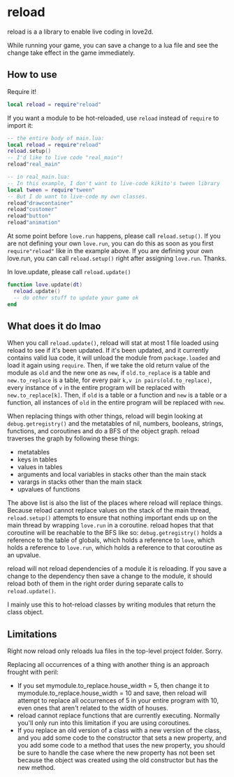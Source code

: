 reload
========================
reload is a a library to enable live coding in love2d.

While running your game, you can save a change to a lua file and see the change take effect in the game immediately.

How to use
-------------------------------

Require it!
```lua
local reload = require"reload"
```

If you want a module to be hot-reloaded, use `reload` instead of `require` to import it:
```lua
-- the entire body of main.lua:
local reload = require"reload"
reload.setup()
-- I'd like to live code "real_main"!
reload"real_main"

-- in real_main.lua:
-- In this example, I don't want to live-code kikito's tween library
local tween = require"tween"
-- But I do want to live-code my own classes.
reload"drawcontainer"
reload"customer"
reload"button"
reload"animation"
```

At some point before `love.run` happens, please call `reload.setup()`.
If you are not defining your own `love.run`, you can do this as soon as you first `require"reload"`
like in the example above.
If you are defining your own love.run, you can call `reload.setup()` right after assigning `love.run`. Thanks.

In love.update, please call `reload.update()`
```lua
function love.update(dt)
  reload.update()
  -- do other stuff to update your game ok
end
```

What does it do lmao
----------------------

When you call `reload.update()`, reload will stat at most 1 file loaded using reload
to see if it's been updated.
If it's been updated, and it currently contains valid lua code,
it will unload the module from `package.loaded` and load it again using `require`.
Then, if we take the old return value of the module as `old` and the new one as `new`,
if `old.to_replace` is a table and `new.to_replace` is a table, for every pair `k,v in pairs(old.to_replace)`,
every instance of `v` in the entire program will be replaced with `new.to_replace[k]`.
Then, if `old` is a table or a function and `new` is a table or a function, all instances
of `old` in the entire program will be replaced with `new`.

When replacing things with other things, reload will begin looking at `debug.getregistry()` and
the metatables of nil, numbers, booleans, strings, functions, and coroutines
and do a BFS of the object graph. reload traverses the graph by following these things:
- metatables
- keys in tables
- values in tables
- arguments and local variables in stacks other than the main stack
- varargs in stacks other than the main stack
- upvalues of functions

The above list is also the list of the places where reload will replace things.
Because reload cannot replace values on the stack of the main thread, `reload.setup()` attempts to ensure
that nothing important ends up on the main thread by wrapping `love.run` in a coroutine.
reload hopes that that coroutine will be reachable to the BFS like so: `debug.getregistry()`
holds a reference to the table of globals, which holds a reference to `love`, which holds a
reference to `love.run`, which holds a reference to that coroutine as an upvalue.

reload will not reload dependencies of a module it is reloading.
If you save a change to the dependency then save a change to the module,
it should reload both of them in the right order during separate calls to `reload.update()`.

I mainly use this to hot-reload classes by writing modules that return the class object.

Limitations
----------------------
Right now reload only reloads lua files in the top-level project folder. Sorry.

Replacing all occurrences of a thing with another thing is an approach frought with peril:

- If you set mymodule.to_replace.house_width = 5, then change it to mymodule.to_replace.house_width = 10 and save,
  then reload will attempt to replace all occurrences of 5 in your entire program with 10, even ones that aren't related
  to the width of houses.
- reload cannot replace functions that are currently executing. Normally you'll only run into this limitation if you are using coroutines.
- If you replace an old version of a class with a new version of the class,
  and you add some code to the constructor that sets a new property,
  and you add some code to a method that uses the new property, you should be sure to handle the case
  where the new property has not been set because the object was
  created using the old constructor but has the new method.
